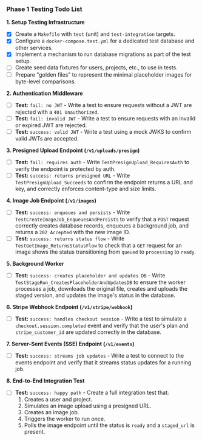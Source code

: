 ### Phase 1 Testing Todo List

**1. Setup Testing Infrastructure**
- [x] Create a `Makefile` with `test` (unit) and `test-integration` targets.
- [x] Configure a `docker-compose.test.yml` for a dedicated test database and other services.
- [x] Implement a mechanism to run database migrations as part of the test setup.
- [ ] Create seed data fixtures for users, projects, etc., to use in tests.
- [ ] Prepare "golden files" to represent the minimal placeholder images for byte-level comparisons.

**2. Authentication Middleware**
- [ ] **Test:** `fail: no JWT` - Write a test to ensure requests without a JWT are rejected with a `401 Unauthorized`.
- [ ] **Test:** `fail: invalid JWT` - Write a test to ensure requests with an invalid or expired JWT are rejected.
- [ ] **Test:** `success: valid JWT` - Write a test using a mock JWKS to confirm valid JWTs are accepted.

**3. Presigned Upload Endpoint (`/v1/uploads/presign`)**
- [ ] **Test:** `fail: requires auth` - Write `TestPresignUpload_RequiresAuth` to verify the endpoint is protected by auth.
- [ ] **Test:** `success: returns presigned URL` - Write `TestPresignUpload_Succeeds` to confirm the endpoint returns a URL and key, and correctly enforces content-type and size limits.

**4. Image Job Endpoint (`/v1/images`)**
- [ ] **Test:** `success: enqueues and persists` - Write `TestCreateImageJob_EnqueuesAndPersists` to verify that a `POST` request correctly creates database records, enqueues a background job, and returns a `202 Accepted` with the new image ID.
- [ ] **Test:** `success: returns status flow` - Write `TestGetImage_ReturnsStatusFlow` to check that a `GET` request for an image shows the status transitioning from `queued` to `processing` to `ready`.

**5. Background Worker**
- [ ] **Test:** `success: creates placeholder and updates DB` - Write `TestStageRun_CreatesPlaceholderAndUpdatesDB` to ensure the worker processes a job, downloads the original file, creates and uploads the staged version, and updates the image's status in the database.

**6. Stripe Webhook Endpoint (`/v1/stripe/webhook`)**
- [ ] **Test:** `success: handles checkout session` - Write a test to simulate a `checkout.session.completed` event and verify that the user's plan and `stripe_customer_id` are updated correctly in the database.

**7. Server-Sent Events (SSE) Endpoint (`/v1/events`)**
- [ ] **Test:** `success: streams job updates` - Write a test to connect to the events endpoint and verify that it streams status updates for a running job.

**8. End-to-End Integration Test**
- [ ] **Test:** `success: happy path` - Create a full integration test that:
    1. Creates a user and project.
    2. Simulates an image upload using a presigned URL.
    3. Creates an image job.
    4. Triggers the worker to run once.
    5. Polls the image endpoint until the status is `ready` and a `staged_url` is present.
